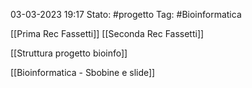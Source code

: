 03-03-2023 19:17
Stato: #progetto 
Tag: #Bioinformatica

[[Prima Rec Fassetti]]
[[Seconda Rec Fassetti]]

[[Struttura progetto bioinfo]]

[[Bioinformatica - Sbobine e slide]]